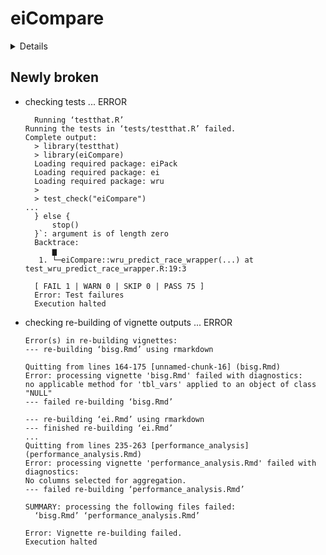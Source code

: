 # eiCompare

<details>

* Version: 3.0.4
* GitHub: https://github.com/RPVote/eiCompare
* Source code: https://github.com/cran/eiCompare
* Date/Publication: 2023-08-31 13:30:02 UTC
* Number of recursive dependencies: 147

Run `revdepcheck::cloud_details(, "eiCompare")` for more info

</details>

## Newly broken

*   checking tests ... ERROR
    ```
      Running ‘testthat.R’
    Running the tests in ‘tests/testthat.R’ failed.
    Complete output:
      > library(testthat)
      > library(eiCompare)
      Loading required package: eiPack
      Loading required package: ei
      Loading required package: wru
      > 
      > test_check("eiCompare")
    ...
      } else {
          stop()
      }`: argument is of length zero
      Backtrace:
          ▆
       1. └─eiCompare::wru_predict_race_wrapper(...) at test_wru_predict_race_wrapper.R:19:3
      
      [ FAIL 1 | WARN 0 | SKIP 0 | PASS 75 ]
      Error: Test failures
      Execution halted
    ```

*   checking re-building of vignette outputs ... ERROR
    ```
    Error(s) in re-building vignettes:
    --- re-building ‘bisg.Rmd’ using rmarkdown
    
    Quitting from lines 164-175 [unnamed-chunk-16] (bisg.Rmd)
    Error: processing vignette 'bisg.Rmd' failed with diagnostics:
    no applicable method for 'tbl_vars' applied to an object of class "NULL"
    --- failed re-building ‘bisg.Rmd’
    
    --- re-building ‘ei.Rmd’ using rmarkdown
    --- finished re-building ‘ei.Rmd’
    ...
    Quitting from lines 235-263 [performance_analysis] (performance_analysis.Rmd)
    Error: processing vignette 'performance_analysis.Rmd' failed with diagnostics:
    No columns selected for aggregation.
    --- failed re-building ‘performance_analysis.Rmd’
    
    SUMMARY: processing the following files failed:
      ‘bisg.Rmd’ ‘performance_analysis.Rmd’
    
    Error: Vignette re-building failed.
    Execution halted
    ```

